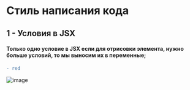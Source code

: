 # Стиль написания кода
## 1 - Условия в JSX 
#### Только одно условие в JSX если для отрисовки элемента, нужно больше условий, то мы выносим их в переменные;
```diff
- red
```
![image](https://user-images.githubusercontent.com/81239058/152281150-cadad01c-b83d-4f3f-b4d7-bfe80aa58bb0.png)
